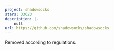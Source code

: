 ```yaml
---
project: shadowsocks
stars: 33623
description: |-
    null
url: https://github.com/shadowsocks/shadowsocks
---
```


Removed according to regulations.

